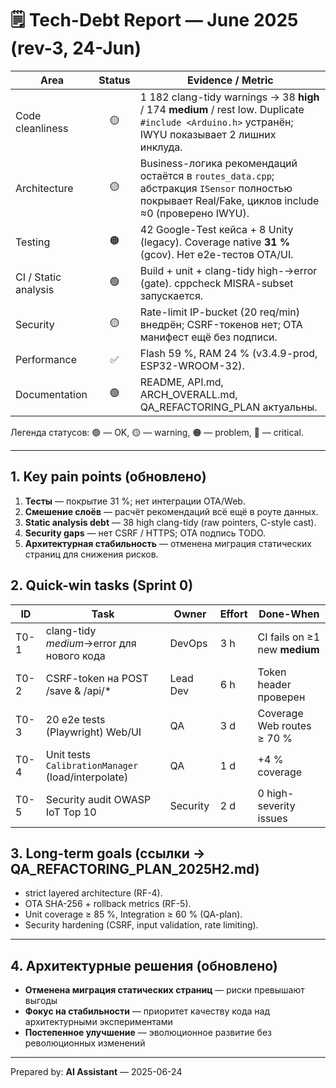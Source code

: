 # 🗒️ Tech-Debt Report — June 2025 (rev-3, 24-Jun)

| Area | Status | Evidence / Metric |
|------|:------:|-------------------|
| Code cleanliness | 🟡 | 1 182 clang-tidy warnings → 38 **high** / 174 **medium** / rest low.  Duplicate `#include <Arduino.h>` устранён; IWYU показывает 2 лишних инклуда. |
| Architecture | 🟡 | Business-логика рекомендаций остаётся в `routes_data.cpp`; абстракция `ISensor` полностью покрывает Real/Fake, циклов include ≈0 (проверено IWYU). |
| Testing | 🟠 | 42 Google-Test кейса + 8 Unity (legacy). Coverage native **31 %** (gcov). Нет e2e-тестов OTA/UI. |
| CI / Static analysis | 🟢 | Build + unit + clang-tidy high-→error (gate). cppcheck MISRA-subset запускается. |
| Security | 🟡 | Rate-limit IP-bucket (20 req/min) внедрён; CSRF-токенов нет; OTA манифест ещё без подписи. |
| Performance | ✅ | Flash 59 %, RAM 24 % (v3.4.9-prod, ESP32-WROOM-32). |
| Documentation | 🟢 | README, API.md, ARCH_OVERALL.md, QA_REFACTORING_PLAN актуальны. |

Легенда статусов: 🟢 — OK, 🟡 — warning, 🟠 — problem, 🔴 — critical.

---

## 1. Key pain points (обновлено)
1. **Тесты** — покрытие 31 %; нет интеграции OTA/Web.
2. **Смешение слоёв** — расчёт рекомендаций всё ещё в роуте данных.
3. **Static analysis debt** — 38 high clang-tidy (raw pointers, C-style cast).
4. **Security gaps** — нет CSRF / HTTPS; OTA подпись TODO.
5. **Архитектурная стабильность** — отменена миграция статических страниц для снижения рисков.

## 2. Quick-win tasks (Sprint 0)
| ID | Task | Owner | Effort | Done-When |
|----|------|-------|--------|-----------|
| T0-1 | clang-tidy *medium*→error для нового кода | DevOps | 3 h | CI fails on ≥1 new **medium** |
| T0-2 | CSRF-token на POST /save & /api/* | Lead Dev | 6 h | Token header проверен |
| T0-3 | 20 e2e tests (Playwright) Web/UI | QA | 3 d | Coverage Web routes ≥ 70 % |
| T0-4 | Unit tests `CalibrationManager` (load/interpolate) | QA | 1 d | +4 % coverage |
| T0-5 | Security audit OWASP IoT Top 10 | Security | 2 d | 0 high-severity issues |

## 3. Long-term goals (ссылки → QA_REFACTORING_PLAN_2025H2.md)
* strict layered architecture (RF-4).
* OTA SHA-256 + rollback metrics (RF-5).
* Unit coverage ≥ 85 %, Integration ≥ 60 % (QA-plan).
* Security hardening (CSRF, input validation, rate limiting).

---

## 4. Архитектурные решения (обновлено)
- **Отменена миграция статических страниц** — риски превышают выгоды
- **Фокус на стабильности** — приоритет качеству кода над архитектурными экспериментами
- **Постепенное улучшение** — эволюционное развитие без революционных изменений

---

Prepared by: **AI Assistant** — 2025-06-24
